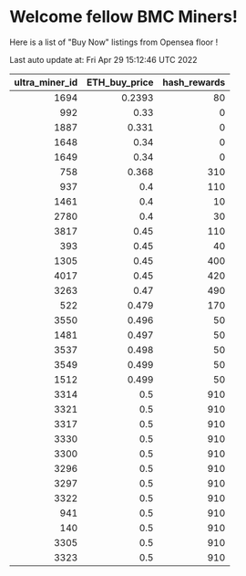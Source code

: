 # Welcome fellow BMC Miners!
Here is a list of "Buy Now" listings from Opensea floor !


Last auto update at: Fri Apr 29 15:12:46 UTC 2022


|   ultra_miner_id |   ETH_buy_price |   hash_rewards |
|-----------------:|----------------:|---------------:|
|             1694 |          0.2393 |             80 |
|              992 |          0.33   |              0 |
|             1887 |          0.331  |              0 |
|             1648 |          0.34   |              0 |
|             1649 |          0.34   |              0 |
|              758 |          0.368  |            310 |
|              937 |          0.4    |            110 |
|             1461 |          0.4    |             10 |
|             2780 |          0.4    |             30 |
|             3817 |          0.45   |            110 |
|              393 |          0.45   |             40 |
|             1305 |          0.45   |            400 |
|             4017 |          0.45   |            420 |
|             3263 |          0.47   |            490 |
|              522 |          0.479  |            170 |
|             3550 |          0.496  |             50 |
|             1481 |          0.497  |             50 |
|             3537 |          0.498  |             50 |
|             3549 |          0.499  |             50 |
|             1512 |          0.499  |             50 |
|             3314 |          0.5    |            910 |
|             3321 |          0.5    |            910 |
|             3317 |          0.5    |            910 |
|             3330 |          0.5    |            910 |
|             3300 |          0.5    |            910 |
|             3296 |          0.5    |            910 |
|             3297 |          0.5    |            910 |
|             3322 |          0.5    |            910 |
|              941 |          0.5    |            910 |
|              140 |          0.5    |            910 |
|             3305 |          0.5    |            910 |
|             3323 |          0.5    |            910 |
